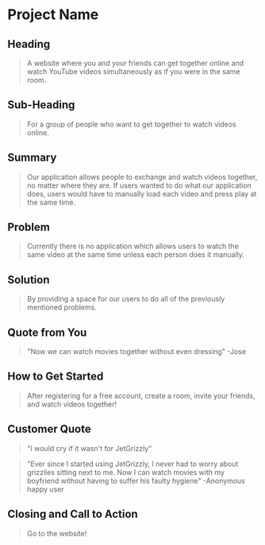 # Project Name #

<!-- 
> This material was originally posted [here](http://www.quora.com/What-is-Amazons-approach-to-product-development-and-product-management). It is reproduced here for posterities sake.

There is an approach called "working backwards" that is widely used at Amazon. They work backwards from the customer, rather than starting with an idea for a product and trying to bolt customers onto it. While working backwards can be applied to any specific product decision, using this approach is especially important when developing new products or features.

For new initiatives a product manager typically starts by writing an internal press release announcing the finished product. The target audience for the press release is the new/updated product's customers, which can be retail customers or internal users of a tool or technology. Internal press releases are centered around the customer problem, how current solutions (internal or external) fail, and how the new product will blow away existing solutions.

If the benefits listed don't sound very interesting or exciting to customers, then perhaps they're not (and shouldn't be built). Instead, the product manager should keep iterating on the press release until they've come up with benefits that actually sound like benefits. Iterating on a press release is a lot less expensive than iterating on the product itself (and quicker!).

If the press release is more than a page and a half, it is probably too long. Keep it simple. 3-4 sentences for most paragraphs. Cut out the fat. Don't make it into a spec. You can accompany the press release with a FAQ that answers all of the other business or execution questions so the press release can stay focused on what the customer gets. My rule of thumb is that if the press release is hard to write, then the product is probably going to suck. Keep working at it until the outline for each paragraph flows. 

Oh, and I also like to write press-releases in what I call "Oprah-speak" for mainstream consumer products. Imagine you're sitting on Oprah's couch and have just explained the product to her, and then you listen as she explains it to her audience. That's "Oprah-speak", not "Geek-speak".

Once the project moves into development, the press release can be used as a touchstone; a guiding light. The product team can ask themselves, "Are we building what is in the press release?" If they find they're spending time building things that aren't in the press release (overbuilding), they need to ask themselves why. This keeps product development focused on achieving the customer benefits and not building extraneous stuff that takes longer to build, takes resources to maintain, and doesn't provide real customer benefit (at least not enough to warrant inclusion in the press release).
 -->
 
## Heading ##
  > A website where you and your friends can get together online and watch YouTube videos simultaneously as if you were in the same room. 

## Sub-Heading ##
  > For a group of people who want to get together to watch videos online. 
  
  

## Summary ##
  > Our application allows people to exchange and watch videos together, no matter where they are. If users wanted to do what our application does, users would have to manually load each video and press play at the same time. 

## Problem ##
  > Currently there is no application which allows users to watch the same video at the same time unless each person does it manually. 
  

## Solution ##
  > By providing a space for our users to do all of the previously mentioned problems. 

## Quote from You ##
  > "Now we can watch movies together without even dressing" -Jose

## How to Get Started ##
  > After registering for a free account, create a room, invite your friends, and watch videos together!

## Customer Quote ##
  > "I would cry if it wasn't for JetGrizzly" 
  
  > "Ever since I started using JetGrizzly, I never had to worry about grizzlies sitting next to me. Now I can watch movies with my boyfriend without having to suffer his faulty hygiene" -Anonymous happy user
  

## Closing and Call to Action ##
  > Go to the website!
